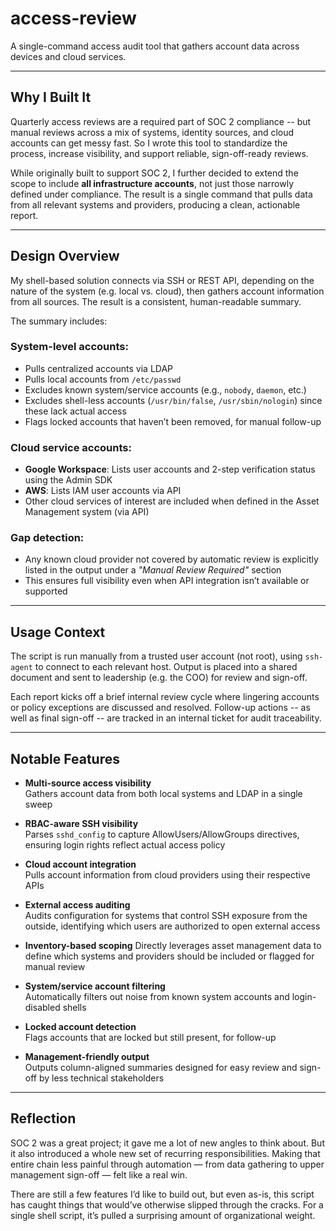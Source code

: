 # access-review

A single-command access audit tool that gathers account data across devices and cloud services.

---

## Why I Built It

Quarterly access reviews are a required part of SOC 2 compliance -- but manual reviews across a mix of systems, identity sources, and cloud accounts can get messy fast. So I wrote this tool to standardize the process, increase visibility, and support reliable, sign-off-ready reviews.

While originally built to support SOC 2, I further decided to extend the scope to include **all infrastructure accounts**, not just those narrowly defined under compliance. The result is a single command that pulls data from all relevant systems and providers, producing a clean, actionable report.

---

## Design Overview

My shell-based solution connects via SSH or REST API, depending on the nature of the system (e.g. local vs. cloud), then gathers account information from all sources. The result is a consistent, human-readable summary.

The summary includes:

### System-level accounts:
- Pulls centralized accounts via LDAP
- Pulls local accounts from `/etc/passwd`
- Excludes known system/service accounts (e.g., `nobody`, `daemon`, etc.)
- Excludes shell-less accounts (`/usr/bin/false`, `/usr/sbin/nologin`) since these lack actual access
- Flags locked accounts that haven’t been removed, for manual follow-up

### Cloud service accounts:
- **Google Workspace**: Lists user accounts and 2-step verification status using the Admin SDK
- **AWS**: Lists IAM user accounts via API
- Other cloud services of interest are included when defined in the Asset Management system (via API)

### Gap detection:
- Any known cloud provider not covered by automatic review is explicitly listed in the output under a *"Manual Review Required"* section
- This ensures full visibility even when API integration isn’t available or supported

---

## Usage Context

The script is run manually from a trusted user account (not root), using `ssh-agent` to connect to each relevant host. Output is placed into a shared document and sent to leadership (e.g. the COO) for review and sign-off.

Each report kicks off a brief internal review cycle where lingering accounts or policy exceptions are discussed and resolved. Follow-up actions -- as well as final sign-off -- are tracked in an internal ticket for audit traceability.

---

## Notable Features

- **Multi-source access visibility**  
  Gathers account data from both local systems and LDAP in a single sweep

- **RBAC-aware SSH visibility**  
  Parses `sshd_config` to capture AllowUsers/AllowGroups directives, ensuring login rights reflect actual access policy

- **Cloud account integration**  
  Pulls account information from cloud providers using their respective APIs

- **External access auditing**  
  Audits configuration for systems that control SSH exposure from the outside, identifying which users are authorized to open external access

- **Inventory-based scoping**
  Directly leverages asset management data to define which systems and providers should be included or flagged for manual review

- **System/service account filtering**  
  Automatically filters out noise from known system accounts and login-disabled shells

- **Locked account detection**  
  Flags accounts that are locked but still present, for follow-up

- **Management-friendly output**  
  Outputs column-aligned summaries designed for easy review and sign-off by less technical stakeholders

---

## Reflection

SOC 2 was a great project; it gave me a lot of new angles to think about. But it also introduced a whole new set of recurring responsibilities. Making that entire chain less painful through automation — from data gathering to upper management sign-off — felt like a real win.

There are still a few features I’d like to build out, but even as-is, this script has caught things that would’ve otherwise slipped through the cracks. For a single shell script, it’s pulled a surprising amount of organizational weight.

